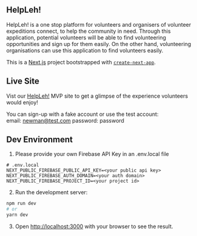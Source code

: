 ## HelpLeh! 

HelpLeh! is a one stop platform for volunteers and organisers of volunteer expeditions connect, to help the community in need. Through this application, potential volunteers will be able to find volunteering opportunities and sign up for them easily. On the other hand, volunteering organisations can use this application to find volunteers easily.

This is a [Next.js](https://nextjs.org/) project bootstrapped with [`create-next-app`](https://github.com/vercel/next.js/tree/canary/packages/create-next-app).

## Live Site 
Vist our [HelpLeh!](https://helpleh.vercel.app/login) MVP site to get a glimpse of the experience volunteers would enjoy!

You can sign-up with a fake account or use the test account:  
email: newman@test.com 
password: password 

## Dev Environment

1. Please provide your own Firebase API Key in an .env.local file

```
# .env.local
NEXT_PUBLIC_FIREBASE_PUBLIC_API_KEY=<your public api key>
NEXT_PUBLIC_FIREBASE_AUTH_DOMAIN=<your auth domain>
NEXT_PUBLIC_FIREBASE_PROJECT_ID=<your project id>
```

2. Run the development server:

```bash
npm run dev
# or
yarn dev
```

3. Open [http://localhost:3000](http://localhost:3000) with your browser to see the result.
